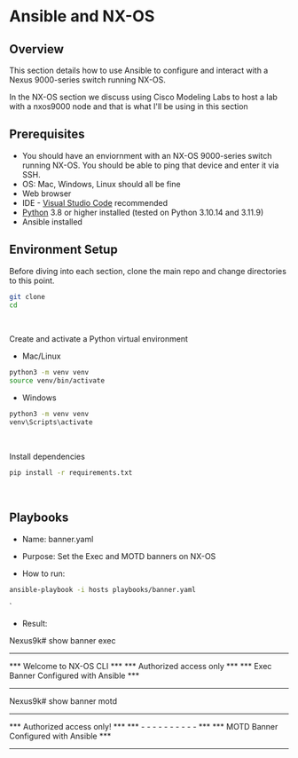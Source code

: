 # Ansible and NX-OS

## Overview 

This section details how to use Ansible to configure and interact with a Nexus 9000-series switch running NX-OS.

In the NX-OS section we discuss using Cisco Modeling Labs to host a lab with a nxos9000 node and that is what I'll be using in this section


## Prerequisites

- You should have an enviornment with an NX-OS 9000-series switch running NX-OS. You should be able to ping that device and enter it via SSH.
- OS: Mac, Windows, Linux should all be fine
- Web browser
- IDE - [Visual Studio Code](https://code.visualstudio.com/Download) recommended
- [Python](https://www.python.org/downloads/) 3.8 or higher installed (tested on Python 3.10.14 and 3.11.9)
- Ansible installed

## Environment Setup

Before diving into each section, clone the main repo and change directories to this point.

```bash
git clone
cd
```
<br>

Create and activate a Python virtual environment

- Mac/Linux
```bash
python3 -m venv venv
source venv/bin/activate
```
- Windows
```bash
python3 -m venv venv
venv\Scripts\activate
```
<br>

Install dependencies

```bash
pip install -r requirements.txt
```
<br>


## Playbooks



- Name: banner.yaml

- Purpose: Set the Exec and MOTD banners on NX-OS

- How to run:

```bash
ansible-playbook -i hosts playbooks/banner.yaml
```

`
- Result:

Nexus9k# show banner exec 

*************************************************
***           Welcome to NX-OS CLI            ***
***          Authorized access only           ***
***    Exec Banner Configured with Ansible    ***
*************************************************

Nexus9k# show banner motd 

*************************************************
***          Authorized access only!          ***
***            - - - - - - - - - -            ***
***    MOTD Banner Configured with Ansible    ***
*************************************************

<br>



